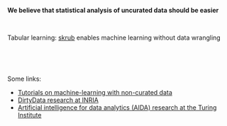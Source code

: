 **We believe that statistical analysis of uncurated data should be easier**

&nbsp;

Tabular learning: [skrub](http://skrub-data.org) enables machine
learning without data wrangling

&nbsp;

&nbsp;

Some links:
- [Tutorials on machine-learning with non-curated data](http://dirtydata.science/python)
- [DirtyData research at INRIA](https://project.inria.fr/dirtydata)
- [Artificial intelligence for data analytics (AIDA) research at the Turing Institute](https://www.turing.ac.uk/research/research-projects/artificial-intelligence-data-analytics-aida)

